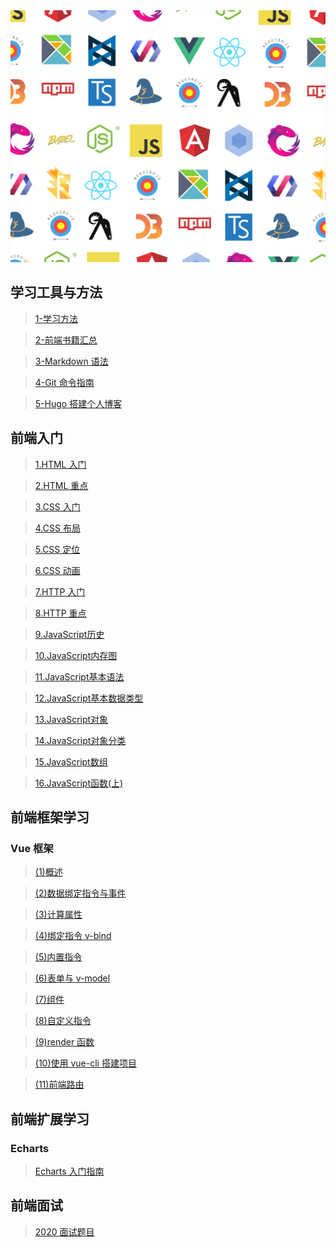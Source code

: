 <img src="assets/developer-3.png" width="900px" hight="231px">

## 学习工具与方法

> [1-学习方法](/tools/1-学习方法.md)

> [2-前端书籍汇总](/tools/2-前端书籍汇总.md)

> [3-Markdown 语法](https://www.iminho.me/wiki/docs/mindoc/markdown-basic.md#6hv2v6)

> [4-Git 命令指南](/tools/4-Git命令指南.md)

> [5-Hugo 搭建个人博客](/tools/5-Hugo搭建个人博客.md)

## 前端入门

> [1.HTML 入门](/basic/1.HTML入门.md)

> [2.HTML 重点](/basic/2.HTML重点.md)

> [3.CSS 入门](/basic/3.CSS入门.md)

> [4.CSS 布局](/basic/4.CSS布局.md)

> [5.CSS 定位](/basic/5.CSS定位.md)

> [6.CSS 动画](/basic/6.CSS动画.md)

> [7.HTTP 入门](/basic/7.HTTP入门.md)

> [8.HTTP 重点](/basic/8.HTTP重点.md)

> [9.JavaScript历史](/basic/9.JavaScript历史.md)

> [10.JavaScript内存图](/basic/10.JavaScript内存图.md)

> [11.JavaScript基本语法](/basic/11.JavaScript基本语法.md)

> [12.JavaScript基本数据类型](/basic/12.JavaScript基本数据类型.md)

> [13.JavaScript对象](/basic/13.JavaScript对象.md)

> [14.JavaScript对象分类](/basic/14.JavaScript对象分类.md)

> [15.JavaScript数组](/basic/15.JavaScript数组.md)

> [16.JavaScript函数(上)](/basic/16.JavaScript函数(上).md)

## 前端框架学习

### Vue 框架

> [(1)概述](</Vue.JS%20Note/Vue.JS(1)概述.md>)

> [(2)数据绑定指令与事件](</Vue.JS%20Note/Vue.JS(2)数据绑定指令与事件.md>)

> [(3)计算属性](</Vue.JS%20Note/Vue.JS(3)计算属性.md>)

> [(4)绑定指令 v-bind](</Vue.JS%20Note/Vue.JS(4)绑定指令v-bind.md>)

> [(5)内置指令](</Vue.JS%20Note/Vue.JS(5)内置指令.md>)

> [(6)表单与 v-model](</Vue.JS%20Note/Vue.JS(6)表单与v-model.md>)

> [(7)组件](</Vue.JS%20Note/Vue.JS(7)组件.md>)

> [(8)自定义指令](</Vue.JS%20Note/Vue.JS(8)自定义指令.md>)

> [(9)render 函数](</Vue.JS%20Note/Vue.JS(9)render函数.md>)

> [(10)使用 vue-cli 搭建项目](</Vue.JS%20Note/Vue.JS(10)使用vue-cli搭建项目.md>)

> [(11)前端路由](</Vue.JS%20Note/Vue.JS(11)前端路由.md>)

## 前端扩展学习

### Echarts

> [Echarts 入门指南](/Echarts/Echarts入门指南.md)

## 前端面试

> [2020 面试题目](/InterviewPreparation/Interview-1.md)
